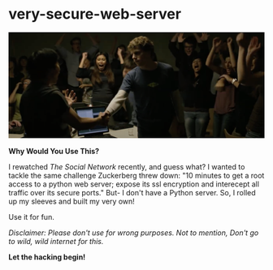 # very-secure-web-server
![Description](files/the%20scene.png)

**Why Would You Use This?**

I rewatched _The Social Network_ recently, and guess what? I wanted to tackle the same challenge Zuckerberg threw down: "10 minutes to get a root access to a python web server; expose its ssl encryption and interecept all traffic over its secure ports." But- I don't have a Python server. So, I rolled up my sleeves and built my very own!

Use it for fun.

_Disclaimer: Please don't use for wrong purposes.  Not to mention, Don't go to wild, wild internet for this._

**Let the hacking begin!**
